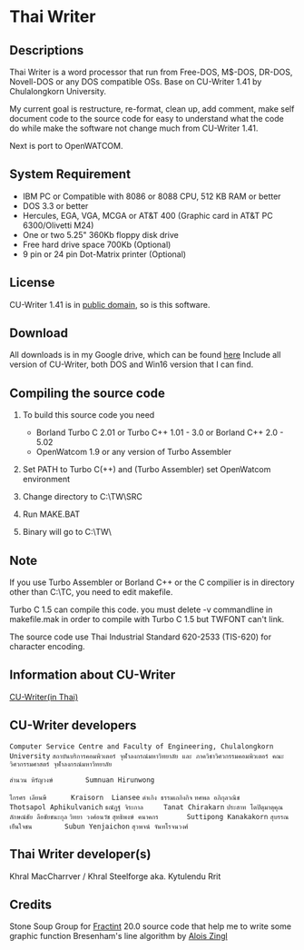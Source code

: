 Thai Writer
===========

Descriptions
------------

Thai Writer is a word processor that run from Free-DOS,
M$-DOS, DR-DOS, Novell-DOS or any DOS compatible OSs.
Base on CU-Writer 1.41 by Chulalongkorn University.

My current goal is restructure, re-format, clean up, add comment,
make self document code to the source code for easy to understand what the code do
while make the software not change much from CU-Writer 1.41.

Next is port to OpenWATCOM.

System Requirement
------------------
  * IBM PC or Compatible with 8086 or 8088 CPU, 512 KB RAM or better
  * DOS 3.3 or better
  * Hercules, EGA, VGA, MCGA or AT&T 400 (Graphic card in AT&T PC 6300/Olivetti M24)
  * One or two 5.25" 360Kb floppy disk drive
  * Free hard drive space 700Kb (Optional)
  * 9 pin or 24 pin Dot-Matrix printer (Optional)

License
-------
CU-Writer 1.41 is in [public domain](http://unlicense.org/),
so is this software.

Download
--------
All downloads is in my Google drive, which can be found [here](http://goo.gl/aMYPds)
Include all version of CU-Writer, both DOS and Win16 version that I can find.

Compiling the source code
-------------------------
1. To build this source code you need

   - Borland Turbo C 2.01 or Turbo C++ 1.01 - 3.0 or Borland C++ 2.0 - 5.02
   - OpenWatcom 1.9 or any version of Turbo Assembler

2. Set PATH to Turbo C(++) and (Turbo Assembler) set OpenWatcom environment
3. Change directory to C:\TW\SRC
4. Run MAKE.BAT
5. Binary will go to C:\TW\

Note
----
If you use Turbo Assembler or Borland C++ or the C compilier is in directory
other than C:\TC, you need to edit makefile.

Turbo C 1.5 can compile this code. you must delete -v commandline
in makefile.mak in order to compile with Turbo C 1.5 but TWFONT can't link.

The source code use Thai Industrial Standard 620-2533 (TIS-620)
for character encoding.

Information about CU-Writer
---------------------------
[CU-Writer(in Thai)](http://th.wikipedia.org/wiki/%E0%B8%8B%E0%B8%B5%E0%B8%A2%E0%B8%B9%E0%B9%84%E0%B8%A3%E0%B9%80%E0%B8%95%E0%B8%AD%E0%B8%A3%E0%B9%8C)

CU-Writer developers
--------------------

`Computer Service Centre and Faculty of Engineering, Chulalongkorn University`
`สถาบันบริการคอมพิวเตอร์ จุฬาลงกรณ์มหาวิทยาลัย และ ภาควิชาวิศวกรรมคอมพิวเตอร์ คณะวิศวกรรมศาสตร์ จุฬาลงกรณ์มหาวิทยาลัย`

`สำนวน หิรัญวงษ์		Sumnuan Hirunwong`

`ไกรศร เลียนษี		Kraisorn  Liansee`
`ดำเกิง ธรรมเถกิงกิจ`
`ทศพล อภิกุลวณิช		Thotsapol Aphikulvanich`
`ธณัฎฐ์ จิระกาล		Tanat Chirakarn`
`ประสาท โตปิตุมาตุคุณ`
`ลักษณ์ชัย ลือชัยชนะกุล`
`วิทยา วงศ์อนวัช`
`สุทธิพงษ์ คนาคกร		Suttipong Kanakakorn`
`สุบรรณ เย็นใจชน		Subun Yenjaichon`
`สุวพจน์ จันทโรจนวงศ์`

Thai Writer developer(s)
------------------------
Khral MacCharrver / Khral Steelforge aka. Kytulendu Rrit

Credits
-------
Stone Soup Group for [Fractint](http://www.fractint.org/) 20.0 source code that help me to write some graphic function
Bresenham's line algorithm by [Alois Zingl](http://members.chello.at/~easyfilter/bresenham.html)
